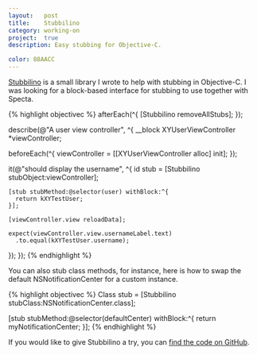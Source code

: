 ```yaml
---
layout:   post
title:    Stubbilino
category: working-on
project:  true
description: Easy stubbing for Objective-C.

color: 88AACC
---
```


[Stubbilino] is a small library I wrote to help with stubbing in Objective-C. I
was looking for a block-based interface for stubbing to use together with
Specta.

{% highlight objectivec %}
afterEach(^{
  [Stubbilino removeAllStubs];
});

describe(@"A user view controller", ^{
  __block XYUserViewController *viewController;

  beforeEach(^{
    viewController = [[XYUserViewController alloc] init];
  });

  it(@"should display the username", ^{
    id<SBStub> stub = [Stubbilino stubObject:viewController];

    [stub stubMethod:@selector(user) withBlock:^{
      return kXYTestUser;
    }];

    [viewController.view reloadData];

    expect(viewController.view.usernameLabel.text)
      .to.equal(kXYTestUser.username);
  });
});
{% endhighlight %}

You can also stub class methods, for instance, here is how to swap the default
NSNotificationCenter for a custom instance.

{% highlight objectivec %}
Class<SBClassStub> stub = [Stubbilino stubClass:NSNotificationCenter.class];

[stub stubMethod:@selector(defaultCenter) withBlock:^{
  return myNotificationCenter;
}];
{% endhighlight %}

If you would like to give Stubbilino a try, you can [find the code on
GitHub][stubbilino].

[stubbilino]: https://github.com/robb/Stubbilino